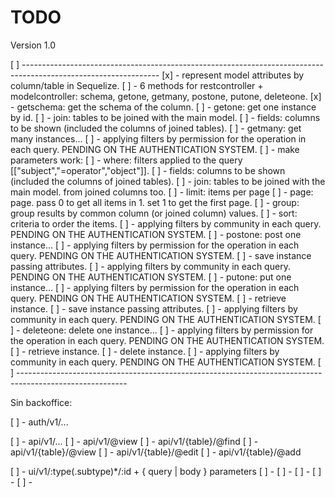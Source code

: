 # TODO

Version 1.0

[ ] ----------------------------------------------------------------------------------------------------------------
[x] - represent model attributes by column/table in Sequelize.
[ ] - 6 methods for restcontroller + modelcontroller: schema, getone, getmany, postone, putone, deleteone.
	[x] - getschema: get the schema of the column.
	[ ] - getone: get one instance by id.
		[ ] - join: tables to be joined with the main model.
		[ ] - fields: columns to be shown (included the columns of joined tables).
	[ ] - getmany: get many instances...
		[ ] - applying filters by permission for the operation in each query. PENDING ON THE AUTHENTICATION SYSTEM.
		[ ] - make parameters work:
			[ ] - where: filters applied to the query [["subject","=operator","object"]].
			[ ] - fields: columns to be shown (included the columns of joined tables).
			[ ] - join: tables to be joined with the main model. from joined columns too.
			[ ] - limit: items per page
			[ ] - page: page. pass 0 to get all items in 1. set 1 to get the first page.
			[ ] - group: group results by common column (or joined column) values.
			[ ] - sort: criteria to order the items.
		[ ] - applying filters by community in each query. PENDING ON THE AUTHENTICATION SYSTEM.
	[ ] - postone: post one instance...
		[ ] - applying filters by permission for the operation in each query. PENDING ON THE AUTHENTICATION SYSTEM.
		[ ] - save instance passing attributes.
		[ ] - applying filters by community in each query. PENDING ON THE AUTHENTICATION SYSTEM.
	[ ] - putone: put one instance...
		[ ] - applying filters by permission for the operation in each query. PENDING ON THE AUTHENTICATION SYSTEM.
		[ ] - retrieve instance.
		[ ] - save instance passing attributes.
		[ ] - applying filters by community in each query. PENDING ON THE AUTHENTICATION SYSTEM.
	[ ] - deleteone: delete one instance...
		[ ] - applying filters by permission for the operation in each query. PENDING ON THE AUTHENTICATION SYSTEM.
		[ ] - retrieve instance.
		[ ] - delete instance.
		[ ] - applying filters by community in each query. PENDING ON THE AUTHENTICATION SYSTEM.
[ ] ---------------------------------------------------------------------------------------------------------

Sin backoffice:

[ ] - auth/v1/...

[ ] - api/v1/...
[ ] - api/v1/@view
[ ] - api/v1/{table}/@find
[ ] - api/v1/{table}/@view
[ ] - api/v1/{table}/@edit
[ ] - api/v1/{table}/@add

[ ] - ui/v1/:type(.subtype)*/:id + { query | body } parameters
[ ] - 
[ ] - 
[ ] - 
[ ] - 
[ ] - 
